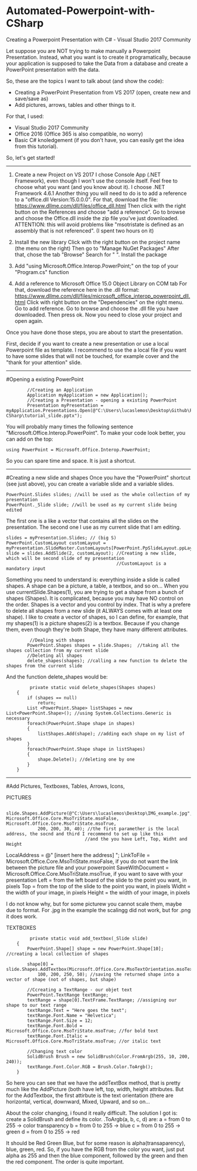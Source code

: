 # Automated-Powerpoint-with-CSharp

Creating a Powerpoint Presentation with C# - Visual Studio 2017 Community

Let suppose you are NOT trying to make manually a Powerpoint Presentation. Instead, what you want is to create it programatically, because your application is supposed to take the Data from a database and create a PowerPoint presentation with the data. 

So, these are the topics I want to talk about (and show the code):
- Creating a PowerPoint Presentation from VS 2017 (open, create new and save/save as)
- Add pictures, arrows, tables and other things to it.

For that, I used:
- Visual Studio 2017 Community
- Office 2016 (Office 365 is also compatible, no worry)
- Basic C# knoledgement (if you don't have, you can easily get the idea from this tutorial).

So, let's get started!

-------------------------------------------------------------------------------------------------------------------------------------

1) Create a new Project on VS 2017 
    I chose Console App (.NET Framework), even though I won't use the console itself. Feel free to choose what you want (and you know about it). I choose .NET Framework 4.6.1
    Another thing you will need to do is to add a reference to a "office.dll Version:15.0.0.0". For that, download the file:
    https://www.dllme.com/dll/files/office_dll.html
    Then click with the right button on the References and choose "add a reference". Go to browse and choose the Office.dll inside the        zip file you've just downloaded.
    ATTENTION: this will avoid problems like "msotristate is defined as an assembly that is not referenced". (I spent two hours on it)
    
2) Install the new library 
    Click with the right button on the project name (the menu on the right) 
    Then go to "Manage NuGet Packages"
    After that, chose the tab "Browse" 
    Search for " ". Install the package
    
3) Add "using Microsoft.Office.Interop.PowerPoint;" on the top of your "Program.cs" function

4) Add a reference to Microsoft Office 15.0 Object Library on COM tab
    For that, download the reference here in the .dll format:
    https://www.dllme.com/dll/files/microsoft_office_interop_powerpoint_dll.html
    Click with right button on the "Dependencies" on the right menu. Go to add reference.
    Go to browse and choose the .dll file you have downloaded. Then press ok. 
    Now you need to close your project and open again.
    
    
Once you have done those steps, you are about to start the presentation.

First, decide if you want to create a new presentation or use a local Powerpoint file as template. 
I recommend to use the a local file if you want to have some slides that will not be touched, for example cover and the "thank for your attention" slide. 


---------------------------------------------------------------------------------------------------------------------------------------

#Opening a existing PowerPoint

            //Creating an Application
            Application myApplication = new Application();
            //Creating a Presentation - opening a existing PowerPoint
            Presentation myPresentation = myApplication.Presentations.Open(@"C:\Users\lucaslemos\Desktop\Github\PowerPoint-                         CSharp\tutorial_slide.pptx");
            
 You will probably many times the following sentence "Microsoft.Office.Interop.PowerPoint". To make your code look better,
 you can add on the top:
    
    using PowerPoint = Microsoft.Office.Interop.PowerPoint;
 
 So you can spare time and space. It is just a shortcut.
 
 ------------------------------------------------------------------------------------------------------------------------------------
 #Creating a new slide and shapes
 Once you have the "PowerPoint" shortcut (see just above), you can create a variable slide and a variable slides.
 
    PowerPoint.Slides slides; //will be used as the whole collection of my presentation
    PowerPoint._Slide slide; //will be used as my current slide being edited
    
 The first one is a like a vector that contains all the slides on the presentation. The second one I use as my current slide that I am editing. 
 
    slides = myPresentation.Slides; // (big S)
    PowerPoint.CustomLayout customLayout = myPresentation.SlideMaster.CustomLayouts[PowerPoint.PpSlideLayout.ppLayoutText];
    slide = slides.AddSlide(2, customLayout); //Creating a new slide, which will be second slide of my presentation
                                              //CustomLayout is a mandatory input
 
 Something you need to understand is: everything inside a slide is called shapes. A shape can be a picture, a table, a textbox, and so on...
 When you use currentSlide.Shapes(1), you are trying to get a shape from a bunch of shapes (Shapes). It is complicated, because you may have NO control on the order. Shapes is a vector and you control by index. 
 That is why a prefere to delete all shapes from a new slide (it ALWAYS comes with at least one shape). I like to create a vector of shapes, so I can define, for example, that my shapes(1) is a picture shapes(2) is a textbox. Because if you change them, even though they're both Shape, they have many different attributes. 
 
             //Dealing with shapes
            PowerPoint.Shapes shapes = slide.Shapes;  //taking all the shapes collection from my current slide                                        
            //Deleting all shapes
            delete_shapes(shapes); //calling a new function to delete the shapes from the current slide
            
 And the function delete_shapes would be:
 
             private static void delete_shapes(Shapes shapes)
        {
            if (shapes == null)
                return;
            List <PowerPoint.Shape> listShapes = new List<PowerPoint.Shape>(); //using System.Collections.Generic is necessary
            foreach(PowerPoint.Shape shape in shapes)
            {
                listShapes.Add(shape); //adding each shape on my list of shapes
            }
            foreach(PowerPoint.Shape shape in listShapes)
            {
                shape.Delete(); //deleting one by one
            }
        }
        
 
 ------------------------------------------------------------------------------------------------------------------------------------
 #Add Pictures, Textboxes, Tables, Arrows, Icons,  
 
 PICTURES
 
               slide.Shapes.AddPicture(@"C:\Users\lucaslemos\Desktop\IMG_example.jpg", Microsoft.Office.Core.MsoTriState.msoFalse,                          Microsoft.Office.Core.MsoTriState.msoTrue, 
                200, 200, 30, 40); //the first paramether is the local address, the socnd and third I recommend to set up like this
                                  //and the you have Left, Top, Widht and Height
LocalAddress = @" [insert here the address]  ";
LinkToFile = Microsoft.Office.Core.MsoTriState.msoFalse, if you do not want the link between the picture file and your powerpoint
SaveWithDocument = Microsoft.Office.Core.MsoTriState.msoTrue, if you want to save with your presentation
Left = from the left board of the slide to the point you want, in pixels
Top = from the top of the slide to the point you want, in pixels
Widht = the width of your image, in pixels
Height = the width of your image, in pixels

I do not know why, but for some picturew you cannot scale them, maybe due to format. For .jpg in the example the scalingg did not work, but for .png it does work. 


TEXTBOXES

             private static void add_textbox(_Slide slide)
        {
            PowerPoint.Shape[] shape = new PowerPoint.Shape[10]; //creating a local collection of shapes
            
            shape[0] = slide.Shapes.AddTextbox(Microsoft.Office.Core.MsoTextOrientation.msoTextOrientationHorizontal,
                100, 200, 250, 50); //saving the returned shape into a vector of shape (not of shapes, but shape)
            
            //Ccreating a TextRange - our objet text
            PowerPoint.TextRange textRange;
            textRange = shape[0].TextFrame.TextRange; //assigning our shape to our text range
            textRange.Text = "Here goes the text";
            textRange.Font.Name = "Helvetica";
            textRange.Font.Size = 12;
            textRange.Font.Bold = Microsoft.Office.Core.MsoTriState.msoTrue; //for bold text
            textRange.Font.Italic = Microsoft.Office.Core.MsoTriState.msoTrue; //or italic text
            
            //Changing text color
            SolidBrush Brush = new SolidBrush(Color.FromArgb(255, 10, 200, 240));
            textRange.Font.Color.RGB = Brush.Color.ToArgb();
        }
        
  So here you can see that we have the addTextBox method, that is pretty much like the AddPicture (both have
  left, top, width, height attributes. But for the AddTextbox, the first attirbute is the text orientation (there are
  horizontal, vertical, downward, Mixed, Upward, and so on...
  
  About the color changing, i found it really difficult. The solution I got is: create a SolidBrush and define its color.
  .ToArgb(a, b, c, d) are: 
  a = from 0 to 255 -> color transparency
  b =  from 0 to 255 -> blue
  c =  from 0 to 255 -> green
  d =  from 0 to 255 -> red
  
  It should be Red Green Blue, but for some reason is alpha(transaparency), blue, green, red. 
So, if you have the RGB from the color you want, just put alpha as 255 and then the blue component, followed by the green and then
the red component. The order is quite important. 
  
